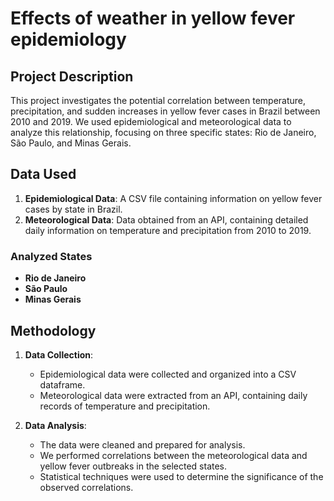 # Effects of weather in yellow fever epidemiology

## Project Description

This project investigates the potential correlation between temperature, precipitation, and sudden increases in yellow fever cases in Brazil between 2010 and 2019. We used epidemiological and meteorological data to analyze this relationship, focusing on three specific states: Rio de Janeiro, São Paulo, and Minas Gerais.

## Data Used

1. **Epidemiological Data**: A CSV file containing information on yellow fever cases by state in Brazil.
2. **Meteorological Data**: Data obtained from an API, containing detailed daily information on temperature and precipitation from 2010 to 2019.

### Analyzed States
- **Rio de Janeiro**
- **São Paulo**
- **Minas Gerais**

## Methodology

1. **Data Collection**:
   - Epidemiological data were collected and organized into a CSV dataframe.
   - Meteorological data were extracted from an API, containing daily records of temperature and precipitation.

2. **Data Analysis**:
   - The data were cleaned and prepared for analysis.
   - We performed correlations between the meteorological data and yellow fever outbreaks in the selected states.
   - Statistical techniques were used to determine the significance of the observed correlations.
